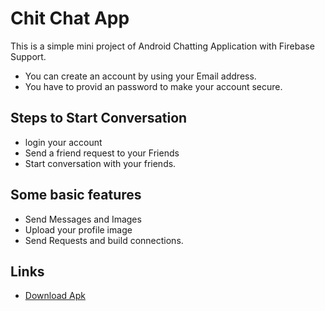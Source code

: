 # Chit Chat App
This is a simple mini project of Android Chatting Application with Firebase Support.

* You can create an account by using your Email address.
* You have to provid an password to make your account secure.

## Steps to Start Conversation
* login your account 
* Send a friend request to your Friends 
* Start conversation with your friends.

## Some basic features
* Send Messages and Images
* Upload your profile image
* Send Requests and build connections.

## Links 
* [Download Apk](https://drive.google.com/file/d/1fW5QMhFgC_KZk6BLPqxEOtEXd_VKi5UR/view?usp=sharing)
